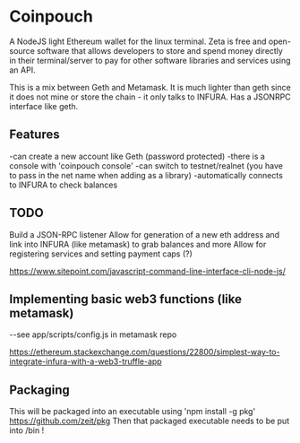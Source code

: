 # Coinpouch

A NodeJS light Ethereum wallet for the linux terminal.  Zeta is free and open-source software that allows developers to store and spend money directly in their terminal/server to pay for other software libraries and services using an API.  

This is a mix between Geth and Metamask.  It is much lighter than geth since it does not mine or store the chain - it only talks to INFURA. Has a JSONRPC interface like geth.  

## Features
-can create a new account like Geth (password protected)
-there is a console with 'coinpouch console'
-can switch to testnet/realnet (you have to pass in the net name when adding as a library)
-automatically connects to INFURA to check balances


## TODO

Build a JSON-RPC listener
Allow for generation of a new eth address and link into INFURA (like metamask) to grab balances and more
Allow for registering services and setting payment caps (?)

https://www.sitepoint.com/javascript-command-line-interface-cli-node-js/

## Implementing basic web3 functions (like metamask)
--see app/scripts/config.js in metamask repo

https://ethereum.stackexchange.com/questions/22800/simplest-way-to-integrate-infura-with-a-web3-truffle-app





## Packaging
This will be packaged into an executable using 'npm install -g pkg'
https://github.com/zeit/pkg
Then that packaged executable needs to be put into /bin !
